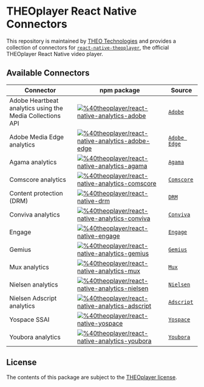# THEOplayer React Native Connectors

This repository is maintained by [THEO Technologies](https://www.theoplayer.com/) and provides a collection of
connectors for [`react-native-theoplayer`](https://github.com/THEOplayer/react-native-theoplayer),
the official THEOplayer React Native video player.

## Available Connectors

| Connector                                                 | npm package                                                                                                                                                                                                                                                            | Source                                                                                     |
|-----------------------------------------------------------|------------------------------------------------------------------------------------------------------------------------------------------------------------------------------------------------------------------------------------------------------------------------|--------------------------------------------------------------------------------------------|
| Adobe Heartbeat analytics using the Media Collections API | [![%40theoplayer/react-native-analytics-adobe](https://img.shields.io/npm/v/%40theoplayer%2Freact-native-analytics-adobe?label=%40theoplayer/react-native-analytics-adobe)](https://www.npmjs.com/package/%40theoplayer%2Freact-native-analytics-adobe)                | [`Adobe`](https://github.com/THEOplayer/react-native-connectors/tree/main/adobe)           |
| Adobe Media Edge analytics                                | [![%40theoplayer/react-native-analytics-adobe-edge](https://img.shields.io/npm/v/%40theoplayer%2Freact-native-analytics-adobe-edge?label=%40theoplayer/react-native-analytics-adobe-edge)](https://www.npmjs.com/package/%40theoplayer%2Freact-native-analytics-adobe) | [`Adobe Edge`](https://github.com/THEOplayer/react-native-connectors/tree/main/adobe-edge) |
| Agama analytics                                           | [![%40theoplayer/react-native-analytics-agama](https://img.shields.io/npm/v/%40theoplayer%2Freact-native-analytics-agama?label=%40theoplayer/react-native-analytics-agama)](https://www.npmjs.com/package/%40theoplayer%2Freact-native-analytics-agama)                | [`Agama`](https://github.com/THEOplayer/react-native-connectors/tree/main/agama)           |
| Comscore analytics                                        | [![%40theoplayer/react-native-analytics-comscore](https://img.shields.io/npm/v/%40theoplayer%2Freact-native-analytics-comscore?label=%40theoplayer/react-native-analytics-comscore)](https://www.npmjs.com/package/%40theoplayer%2Freact-native-analytics-comscore)    | [`Comscore`](https://github.com/THEOplayer/react-native-connectors/tree/main/comscore)     |
| Content protection (DRM)                                  | [![%40theoplayer/react-native-drm](https://img.shields.io/npm/v/%40theoplayer%2Freact-native-drm?label=%40theoplayer/react-native-drm)](https://www.npmjs.com/package/%40theoplayer%2Freact-native-drm)                                                                | [`DRM`](https://github.com/THEOplayer/react-native-connectors/tree/main/drm)               |
| Conviva analytics                                         | [![%40theoplayer/react-native-analytics-conviva](https://img.shields.io/npm/v/%40theoplayer%2Freact-native-analytics-conviva?label=%40theoplayer/react-native-analytics-conviva)](https://www.npmjs.com/package/%40theoplayer%2Freact-native-analytics-conviva)        | [`Conviva`](https://github.com/THEOplayer/react-native-connectors/tree/main/conviva)       |
| Engage                                                    | [![%40theoplayer/react-native-engage](https://img.shields.io/npm/v/%40theoplayer%2Freact-native-engage?label=%40theoplayer/react-native-engage)](https://www.npmjs.com/package/%40theoplayer%2Freact-native-engage)                                                    | [`Engage`](https://github.com/THEOplayer/react-native-connectors/tree/main/engage)         |
| Gemius                                                    | [![%40theoplayer/react-native-analytics-gemius](https://img.shields.io/npm/v/%40theoplayer%2Freact-native-analytics-gemius?label=%40theoplayer/react-native-analytics-gemius)](https://www.npmjs.com/package/%40theoplayer%2Freact-native-analytics-engage)            | [`Gemius`](https://github.com/THEOplayer/react-native-connectors/tree/main/engage)         |
| Mux analytics                                             | [![%40theoplayer/react-native-analytics-mux](https://img.shields.io/npm/v/%40theoplayer%2Freact-native-analytics-mux?label=%40theoplayer/react-native-analytics-mux)](https://www.npmjs.com/package/%40theoplayer%2Freact-native-analytics-mux)                        | [`Mux`](https://github.com/THEOplayer/react-native-connectors/tree/main/mux)               |
| Nielsen analytics                                         | [![%40theoplayer/react-native-analytics-nielsen](https://img.shields.io/npm/v/%40theoplayer%2Freact-native-analytics-nielsen?label=%40theoplayer/react-native-analytics-nielsen)](https://www.npmjs.com/package/%40theoplayer%2Freact-native-analytics-nielsen)        | [`Nielsen`](https://github.com/THEOplayer/react-native-connectors/tree/main/nielsen)       |
| Nielsen Adscript analytics                                | [![%40theoplayer/react-native-analytics-adscript](https://img.shields.io/npm/v/%40theoplayer%2Freact-native-analytics-adscript?label=%40theoplayer/react-native-analytics-adscript)](https://www.npmjs.com/package/%40theoplayer%2Freact-native-analytics-adscript)    | [`Adscript`](https://github.com/THEOplayer/react-native-connectors/tree/main/adscript)     |
| Yospace SSAI                                              | [![%40theoplayer/react-native-yospace](https://img.shields.io/npm/v/%40theoplayer%2Freact-native-yospace?label=%40theoplayer/react-native-yospace=)](https://www.npmjs.com/package/%40theoplayer%2Freact-native-yospace)                                               | [`Yospace`](https://github.com/THEOplayer/react-native-connectors/tree/main/yospace)       |
| Youbora analytics                                         | [![%40theoplayer/react-native-analytics-youbora](https://img.shields.io/npm/v/%40theoplayer%2Freact-native-analytics-youbora?label=%40theoplayer/react-native-analytics-youbora=)](https://www.npmjs.com/package/%40theoplayer%2Freact-native-analytics-youbora)       | [`Youbora`](https://github.com/THEOplayer/react-native-connectors/tree/main/youbora)       |

## License

The contents of this package are subject to the [THEOplayer license](https://www.theoplayer.com/terms).
